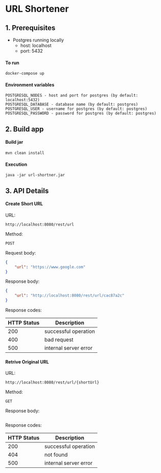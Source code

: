 # URL Shortener

## 1. Prerequisites

* Postgres running locally
  * host: localhost
  * port: 5432
#### To run

````
docker-compose up
````
#### Environment variables
````
POSTGRESQL_NODES - host and port for postgres (by default: localhost:5432) 
POSTGRESQL_DATABASE - database name (by default: postgres) 
POSTGRESQL_USER - username for postgres (by default: postgres)
POSTGRESQL_PASSWORD - password for postgres (by default: postgres)
````

## 2. Build app
#### Build jar
````
mvn clean install
````
#### Execution
```
java -jar url-shortner.jar
```

## 3. API Details
#### Create Short URL
URL:

`http://localhost:8080/rest/url`

Method:

````
POST
````
Request body:
```JSON
{
    "url": "https://www.google.com"
}
```
Response body:
```JSON
{
    "url": "http://localhost:8080/rest/url/cac87a2c"
}
```
Response codes:

| HTTP Status | Description           |
|-------------|-----------------------|
| 200         | successful operation  |
| 400         | bad request           |
| 500         | internal server error |

#### Retrive Original URL
URL:

`http://localhost:8080/rest/url/{shortUrl}`

Method:
````
GET
````

Response body:
```
```
Response codes:

| HTTP Status | Description           |
|-------------|-----------------------|
| 200         | successful operation  |
| 404         | not found             |
| 500         | internal server error |
